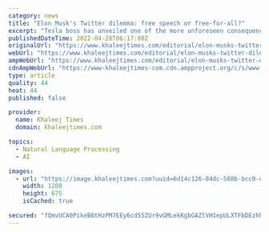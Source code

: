 ```yaml
---
category: news
title: "Elon Musk's Twitter dilemma: free speech or free-for-all?"
excerpt: "Tesla boss has unveiled one of the more unforeseen consequences of social media - an increasingly polarised society"
publishedDateTime: 2022-04-28T06:17:00Z
originalUrl: "https://www.khaleejtimes.com/editorial/elon-musks-twitter-dilemma-free-speech-or-free-for-all"
webUrl: "https://www.khaleejtimes.com/editorial/elon-musks-twitter-dilemma-free-speech-or-free-for-all"
ampWebUrl: "https://www.khaleejtimes.com/editorial/elon-musks-twitter-dilemma-free-speech-or-free-for-all?amp=1"
cdnAmpWebUrl: "https://www-khaleejtimes-com.cdn.ampproject.org/c/s/www.khaleejtimes.com/editorial/elon-musks-twitter-dilemma-free-speech-or-free-for-all?amp=1"
type: article
quality: 44
heat: 44
published: false

provider:
  name: Khaleej Times
  domain: khaleejtimes.com

topics:
  - Natural Language Processing
  - AI

images:
  - url: "https://image.khaleejtimes.com?uuid=6d14c126-84dc-588b-bcc0-d57dd4b65cb2&function=cropresize&type=preview&source=false&q=75&crop_w=0.99999&crop_h=0.91822&x=0&y=0&width=1200&height=675"
    width: 1200
    height: 675
    isCached: true

secured: "fQmvUCA0PikeB6tHzPM7EEy6cd55ZUr9vGMLekKgbGAZlVH1epULXTFbDEzhhpNpnPQc3OGFjEUmzeu5XQROWoPgeWUNOyd7eyQxgmnHwc6aoE35kythlzYZwD8vBevQZiKSZ9OIOPE3XFZtGDs5IEQaUSAlEnsYSNGiLQ5YRtSJl/Uv1ELwDvWLpopu+gFwMHSKXbdxl9tYBEkebJbmnjBWTMW0nnFa/Kig2nR4vdqGB8TAcu3pxDSCtVA8VfpNzLEdz0JG2EyufGr5madlbHxY17Ux0OZzskwnUTy9SYJiCRUcfeOiWZx5ZF4v+6LN1KZ8gDFzp1fXWSlLkWR5AOh492DJ0yXtIKpAeMzXzk0=;/bZZysWrPQQa3cY3MP7lYg=="
---
```


